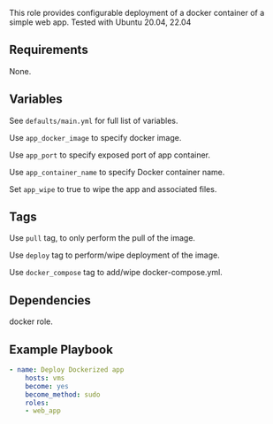 This role provides configurable deployment of a docker container of a simple web app.
Tested with Ubuntu 20.04, 22.04

## Requirements

None.

## Variables

See `defaults/main.yml` for full list of variables.

Use `app_docker_image` to specify docker image.

Use `app_port` to specify exposed port of app container.

Use `app_container_name` to specify Docker container name.

Set `app_wipe` to true to wipe the app and associated files.

## Tags

Use `pull` tag, to only perform the pull of the image.

Use `deploy` tag to perform/wipe deployment of the image.

Use `docker_compose` tag to add/wipe docker-compose.yml.

## Dependencies

docker role.

## Example Playbook

```yaml
- name: Deploy Dockerized app
    hosts: vms
    become: yes
    become_method: sudo
    roles:
    - web_app
```
